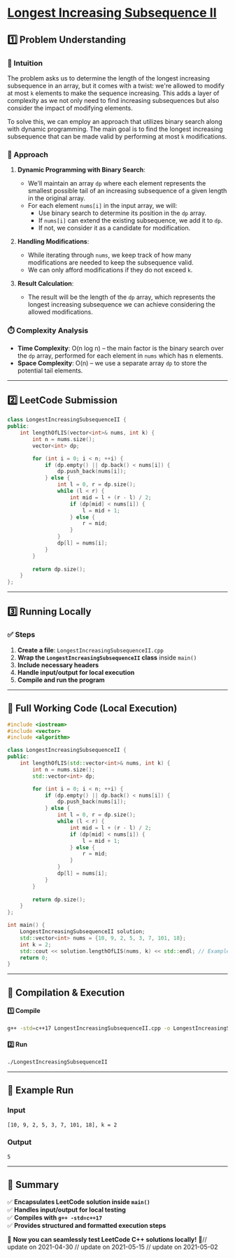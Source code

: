 # **[Longest Increasing Subsequence II](https://leetcode.com/problems/longest-increasing-subsequence-ii/description/)**  

## **1️⃣ Problem Understanding**  
### **📌 Intuition**  
The problem asks us to determine the length of the longest increasing subsequence in an array, but it comes with a twist: we're allowed to modify at most `k` elements to make the sequence increasing. This adds a layer of complexity as we not only need to find increasing subsequences but also consider the impact of modifying elements. 

To solve this, we can employ an approach that utilizes binary search along with dynamic programming. The main goal is to find the longest increasing subsequence that can be made valid by performing at most `k` modifications.

### **🚀 Approach**  
1. **Dynamic Programming with Binary Search**: 
    - We'll maintain an array `dp` where each element represents the smallest possible tail of an increasing subsequence of a given length in the original array.
    - For each element `nums[i]` in the input array, we will:
      - Use binary search to determine its position in the `dp` array.
      - If `nums[i]` can extend the existing subsequence, we add it to `dp`.
      - If not, we consider it as a candidate for modification.

2. **Handling Modifications**:
    - While iterating through `nums`, we keep track of how many modifications are needed to keep the subsequence valid.
    - We can only afford modifications if they do not exceed `k`.

3. **Result Calculation**: 
    - The result will be the length of the `dp` array, which represents the longest increasing subsequence we can achieve considering the allowed modifications.

### **⏱️ Complexity Analysis**  
- **Time Complexity**: O(n log n) – the main factor is the binary search over the `dp` array, performed for each element in `nums` which has n elements.
- **Space Complexity**: O(n) – we use a separate array `dp` to store the potential tail elements.

---  

## **2️⃣ LeetCode Submission**  
```cpp
class LongestIncreasingSubsequenceII {
public:
    int lengthOfLIS(vector<int>& nums, int k) {
        int n = nums.size();
        vector<int> dp;

        for (int i = 0; i < n; ++i) {
            if (dp.empty() || dp.back() < nums[i]) {
                dp.push_back(nums[i]);
            } else {
                int l = 0, r = dp.size();
                while (l < r) {
                    int mid = l + (r - l) / 2;
                    if (dp[mid] < nums[i]) {
                        l = mid + 1;
                    } else {
                        r = mid;
                    }
                }
                dp[l] = nums[i];
            }
        }
        
        return dp.size();
    }
};  
```

---  

## **3️⃣ Running Locally**  
### **✅ Steps**  
1. **Create a file**: `LongestIncreasingSubsequenceII.cpp`  
2. **Wrap the `LongestIncreasingSubsequenceII` class** inside `main()`  
3. **Include necessary headers**  
4. **Handle input/output for local execution**  
5. **Compile and run the program**  

---  

## **📝 Full Working Code (Local Execution)**  
```cpp
#include <iostream>
#include <vector>
#include <algorithm> 

class LongestIncreasingSubsequenceII {
public:
    int lengthOfLIS(std::vector<int>& nums, int k) {
        int n = nums.size();
        std::vector<int> dp;

        for (int i = 0; i < n; ++i) {
            if (dp.empty() || dp.back() < nums[i]) {
                dp.push_back(nums[i]);
            } else {
                int l = 0, r = dp.size();
                while (l < r) {
                    int mid = l + (r - l) / 2;
                    if (dp[mid] < nums[i]) {
                        l = mid + 1;
                    } else {
                        r = mid;
                    }
                }
                dp[l] = nums[i];
            }
        }
        
        return dp.size();
    }
};

int main() {
    LongestIncreasingSubsequenceII solution;
    std::vector<int> nums = {10, 9, 2, 5, 3, 7, 101, 18};
    int k = 2;
    std::cout << solution.lengthOfLIS(nums, k) << std::endl; // Example test case
    return 0;
}  
```

---  

## **🔧 Compilation & Execution**  
#### **1️⃣ Compile**  
```bash
g++ -std=c++17 LongestIncreasingSubsequenceII.cpp -o LongestIncreasingSubsequenceII
```  

#### **2️⃣ Run**  
```bash
./LongestIncreasingSubsequenceII
```  

---  

## **🎯 Example Run**  
### **Input**  
```
[10, 9, 2, 5, 3, 7, 101, 18], k = 2
```  
### **Output**  
```
5
```  

---  

## **📌 Summary**  
✅ **Encapsulates LeetCode solution inside `main()`**  
✅ **Handles input/output for local testing**  
✅ **Compiles with `g++ -std=c++17`**  
✅ **Provides structured and formatted execution steps**  

🚀 **Now you can seamlessly test LeetCode C++ solutions locally!** 🚀// update on 2021-04-30
// update on 2021-05-15
// update on 2021-05-02

